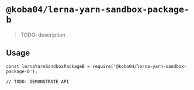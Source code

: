 # `@koba04/lerna-yarn-sandbox-package-b`

> TODO: description

## Usage

```
const lernaYarnSandboxPackageB = require('@koba04/lerna-yarn-sandbox-package-b');

// TODO: DEMONSTRATE API
```
